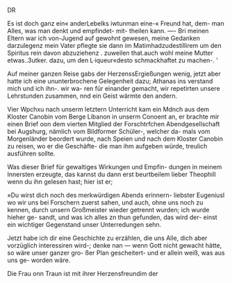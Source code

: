 DR

Es ist doch ganz ein« anderLebelks iwtunman eine-« Freund
hat, dem- man Alles, was man denkt und empfindet- mit-
theilen kann. —- Bri meinen Eltern war ich von-Jugend
auf gewohnt gewesen, meine Gedanken darzulegenz mein
Vater pflegte sie dann im Matimhadzudestillirem um den
Spiritus rein davon abzuziehenz . zuweilen that.auch wohl
meine Mutter etwas..3utker. dazu, um den L·iqueur«desto
schmackhaftet zu machen-. '

Auf meiner ganzen Reise gabs der HerzenssErgießungen
wenig, jetzt aber hatte ich eine ununterbrochene Gelegenheit
dazu; Athanas ins verstand mich und ich ihn-. wir wa-
ren für einander gemacht, wir repetirten unsere Lehrstunden
zusammen, nnd ein Geist wärmte den andern.

Vier Wpchxu nach unserm letztern Unterricht kam ein
Mdnch aus dem Kloster Canobin vom Berge Libanon in
unserm Conoent an, er brachte mir einen Brief oon dem
vierten Mitglied der Forschtrfchen Abendgesellschaft bei
Augshurg, nämlich vom Bildformer Schüler-, welcher da-
mals vom Morgenländer beordert wurde, nach Speien und
nach dem Kloster Canobin zu reisen, wo er die Geschäfte-
die man ihm aufgeben würde, treulich ausführen sollte.

Was dieser Brief für gewaltiges Wirkungen und Empfin-
dungen in meinem Innersten erzeugte, das kannst du dann
erst beurtbeilem lieber Theophill wenn du ihn gelesen
hast; hier ist er;

»Du wirst dich noch des merkwürdigen Abends erinnern-
liebster Eugeniusl wo wir uns bei Forschern zuerst
sahen, und auch, ohne uns noch zu kennen, durch unsern
Großmeister wieder getrennt wurden; ich wurde hieher ge-
sandt, und was ich alles zn thun gefunden, das wird der-
einst ein wichtiger Gegenstand unser Unterredungen sehn.

Jetzt habe ich dir eine Geschichte zu erzählen, die uns
Alle, dich aber vorzüglich interessiren wird-; denke nan —
wenn Gott nicht gewacht hätte, so wäre unser ganzer gro-
ßer Plan gescheitert- und er allein weiß, was aus uns ge-
worden wäre.

Die Frau onn Traun ist mit ihrer Herzensfreundim der

